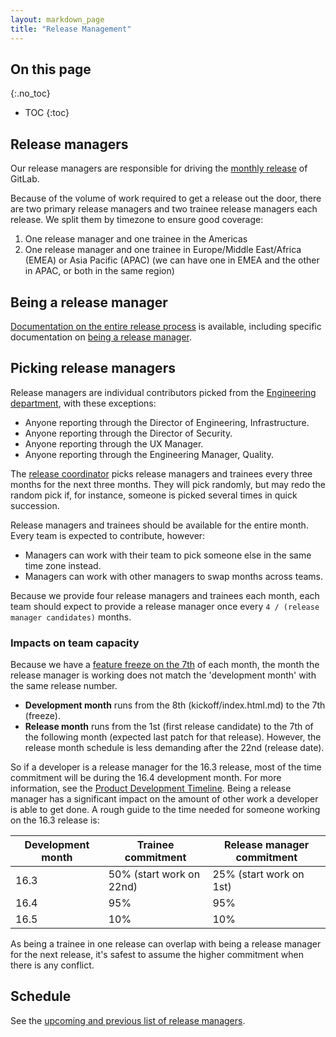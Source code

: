 ```yaml
---
layout: markdown_page
title: "Release Management"
---
```


## On this page
{:.no_toc}

- TOC
{:toc}

## Release managers

Our release managers are responsible for driving the [monthly release] of GitLab.

Because of the volume of work required to get a release out the door, there are
two primary release managers and two trainee release managers each release. We
split them by timezone to ensure good coverage:

1. One release manager and one trainee in the Americas
2. One release manager and one trainee in Europe/Middle East/Africa (EMEA) or
   Asia Pacific (APAC) (we can have one in EMEA and the other in APAC, or both
   in the same region)

## Being a release manager

[Documentation on the entire release process] is available, including specific
documentation on [being a release manager].

## Picking release managers

Release managers are individual contributors picked from the [Engineering
department], with these exceptions:

* Anyone reporting through the Director of Engineering, Infrastructure.
* Anyone reporting through the Director of Security.
* Anyone reporting through the UX Manager.
* Anyone reporting through the Engineering Manager, Quality.

The [release coordinator] picks release managers and trainees every three months
for the next three months. They will pick randomly, but may redo the random pick
if, for instance, someone is picked several times in quick succession.

Release managers and trainees should be available for the entire month. Every
team is expected to contribute, however:

* Managers can work with their team to pick someone else in the same time zone
  instead.
* Managers can work with other managers to swap months across teams.

Because we provide four release managers and trainees each month, each team
should expect to provide a release manager once every `4 / (release manager
candidates)` months.

### Impacts on team capacity

Because we have a [feature freeze on the 7th] of each month, the month the
release manager is working does not match the 'development month' with the same
release number.

* **Development month** runs from the 8th (kickoff/index.html.md) to the 7th (freeze).
* **Release month** runs from the 1st (first release candidate) to the 7th of
  the following month (expected last patch for that release). However, the
  release month schedule is less demanding after the 22nd (release date).

So if a developer is a release manager for the 16.3 release, most of the time
commitment will be during the 16.4 development month. For more information, see
the [Product Development Timeline]. Being a release manager has a significant
impact on the amount of other work a developer is able to get done. A rough
guide to the time needed for someone working on the 16.3 release is:

| Development month | Trainee commitment | Release manager commitment |
| --- | --- | --- |
| 16.3 | 50% (start work on 22nd) | 25% (start work on 1st) |
| 16.4 | 95% | 95% |
| 16.5 | 10% | 10% |

As being a trainee in one release can overlap with being a release manager for
the next release, it's safest to assume the higher commitment when there is any
conflict.

## Schedule

See the [upcoming and previous list of release managers].

[monthly release]: /2015/12/07/why-we-shift-objectives-and-not-release-dates-at-gitlab/
[Documentation on the entire release process]: https://gitlab.com/gitlab-org/release/docs
[being a release manager]: https://gitlab.com/gitlab-org/release/docs/blob/master/quickstart/release-manager.md
[Engineering department]: https://github.com/daijapan/test/tree/master/engineering/
[release coordinator]: /job-families/engineering/developer/#release-coordination
[upcoming and previous list of release managers]: /release-managers/
[feature freeze on the 7th]: https://gitlab.com/gitlab-org/gitlab-ce/blob/master/PROCESS.md#feature-freeze-on-the-7th-for-the-release-on-the-22nd
[Product Development Timeline]: https://github.com/daijapan/test/tree/master/engineering/workflow/#product-development-timeline
